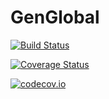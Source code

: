 # GenGlobal

[![Build Status](https://travis-ci.org/magerton/GenGlobal.jl.svg?branch=master)](https://travis-ci.org/magerton/GenGlobal.jl)

[![Coverage Status](https://coveralls.io/repos/magerton/GenGlobal.jl/badge.svg?branch=master&service=github)](https://coveralls.io/github/magerton/GenGlobal.jl?branch=master)

[![codecov.io](http://codecov.io/github/magerton/GenGlobal.jl/coverage.svg?branch=master)](http://codecov.io/github/magerton/GenGlobal.jl?branch=master)
